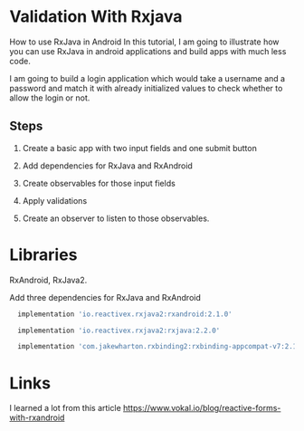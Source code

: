 # Validation With Rxjava

How to use RxJava in Android
In this tutorial, I am going to illustrate how you can use RxJava in android applications and build apps with much less code.

I am going to build a login application which would take a username and a password and match it with already initialized values to check whether to allow the login or not.

## Steps

1. Create a basic app with two input fields and one submit button

2. Add dependencies for RxJava and RxAndroid

3. Create observables for those input fields

4. Apply validations

5. Create an observer to listen to those observables.

# Libraries
RxAndroid, RxJava2.

Add three dependencies for RxJava and RxAndroid

```gradle
  implementation 'io.reactivex.rxjava2:rxandroid:2.1.0'

  implementation 'io.reactivex.rxjava2:rxjava:2.2.0'

  implementation 'com.jakewharton.rxbinding2:rxbinding-appcompat-v7:2.1.1'

```

# Links
I learned a lot from this article https://www.vokal.io/blog/reactive-forms-with-rxandroid
